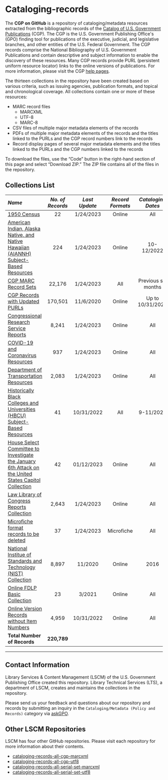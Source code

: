 # Cataloging-records

The **CGP on GitHub** is a repository of cataloging/metadata resources extracted from the bibliographic records of the  [Catalog of U.S. Government Publications](https://catalog.gpo.gov) (CGP). The CGP is the U.S. Government Publishing Office's (GPO) finding tool for publications of the executive, judicial, and legislative branches, and other entities of the U.S. Federal Government. The CGP records comprise the National Bibliography of U.S. Government Publications and contain descriptive and subject information to enable the discovery of these resources. Many CGP records provide PURL (persistent uniform resource locator) links to the online versions of publications. For more information, please visit the CGP [help pages](https://catalog.gpo.gov/cgphelp/en/help.html).

The thirteen collections in the repository have been created based on various criteria, such as issuing agencies, publication formats, and topical and chronological coverage. All collections contain one or more of these resources:

- MARC record files
  - MARCXML
  - UTF-8
  - MARC-8
- CSV files of multiple major metadata elements of the records
- PDFs of multiple major metadata elements of the records and the titles linked to the PURLs and the CGP record numbers link to the records
- Record display pages of several major metadata elements and the titles linked to the PURLs and the CGP numbers linked to the records

To download the files, use the “Code” button in the right-hand section of this page and select “Download ZIP.” The ZIP file contains all of the files in the repository.

## Collections List

| *Name*       | *No. of Records*       | *Last Update*       | *Record Formats*       | *Cataloging Dates*
:-----------------|:-----------------:|:-----------------:|:-----------------:|:-----------------:
| [1950 Census](https://github.com/usgpo/cataloging-records/tree/main/1950_Census_Collection) | 22 | 1/24/2023 | Online | All |
| [American Indian, Alaska Native, and Native Hawaiian (AIANNH) Subject-Based Resources](https://github.com/usgpo/cataloging-records/tree/main/AIANNH_Subject-Based-Resources) | 224 | 1/24/2023 | Online | 10-12/2022 |
| [CGP MARC Record Sets](https://github.com/usgpo/cataloging-records/tree/main/CGP_MARC_Records) | 22,176 | 1/24/2023 | All | Previous six months |
| [CGP Records with Updated PURLs](https://github.com/usgpo/cataloging-records/tree/main/CGP_Records_with_Updated_PURLs) | 170,501 | 11/6/2020 | Online | Up to 10/31/2020 |
| [Congressional Research Service Reports](https://github.com/usgpo/cataloging-records/tree/main/Congressional_Research_Service_Reports) | 8,241 | 1/24/2023 | Online | All |
| [COVID-19 and Coronavirus Resources](https://github.com/usgpo/cataloging-records/tree/main/COVID-19_Coronavirus) | 937 | 1/24/2023 | Online | All |
| [Department of Transportation Resources](https://github.com/usgpo/cataloging-records/tree/main/Department_of_Transportation) | 2,083 | 1/24/2023 | Online | All |
| [Historically Black Colleges and Universities (HBCU) Subject-Based Resources](https://github.com/usgpo/cataloging-records/tree/main/HBCU_Subject-Based-Resources) | 41 | 10/31/2022 | All | 9-11/2022 |
| [House Select Committee to Investigate the January 6th Attack on the United States Capitol Collection](https://github.com/usgpo/cataloging-records/tree/main/jan6_committee) | 42 | 01/12/2023 | Online | All |
| [Law Library of Congress Reports Collection](https://github.com/usgpo/cataloging-records/tree/main/Law_Library_Congress) | 2,643 | 1/24/2023 | Online | All |
| [Microfiche format records to be deleted](https://github.com/usgpo/cataloging-records/tree/main/Deleted_Microfiche) | 37 | 1/24/2023 | Microfiche | All |
| [National Institue of Standards and Technology (NIST) Collection](https://github.com/usgpo/cataloging-records/tree/main/NIST_Collection) | 8,897 | 11/2020 | Online | 2016 |
| [Online FDLP Basic Collection](https://github.com/usgpo/cataloging-records/tree/main/Online_FDLP_Basic_Collection) | 23 | 3/2021 | Online | All |
| [Online Version Records without Item Numbers](https://github.com/usgpo/cataloging-records/tree/main/Online_version_records_without_item_numbers) | 4,959 | 10/31/2022 | Online | All |
| **Total Number of Records** | **220,789**
------------

## Contact Information

Library Services & Content Management (LSCM) of the U.S. Government Publishing Office created this repository. Library Technical Services (LTS), a department of LSCM, creates and maintains the collections in the repository.

Please send us your feedback and questions about our repository and records by submitting an inquiry in the `Cataloging/Metadata (Policy and Records)` category via [askGPO](https://ask.gpo.gov/s/).

## Other LSCM Repositories

LSCM has four other GitHub repositories. Please visit each repository for more information about their contents.

- [cataloging-records-all-cgp-marcxml](https://github.com/usgpo/cataloging-records-all-cgp-marcxml)
- [cataloging-records-all-cgp-utf8](https://github.com/usgpo/cataloging-records-all-cgp-utf8)
- [cataloging-records-all-serial-set-marcxml](https://github.com/usgpo/cataloging-records-serial-set-marcxml)
- [cataloging-records-all-serial-set-utf8](https://github.com/usgpo/cataloging-records-serial-set-utf8)
